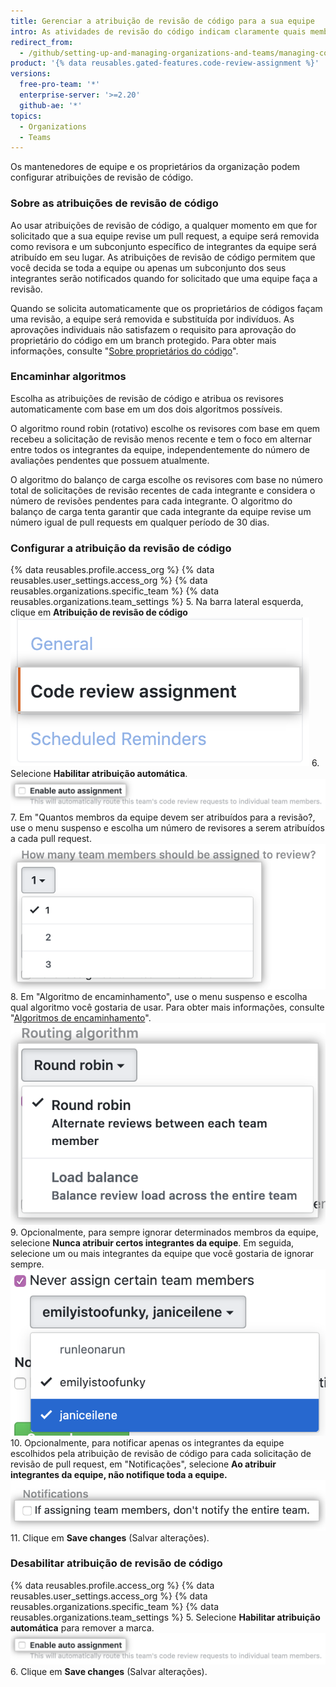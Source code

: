 ```yaml
---
title: Gerenciar a atribuição de revisão de código para a sua equipe
intro: As atividades de revisão do código indicam claramente quais membros de uma equipe devem enviar uma revisão para um pull request.
redirect_from:
  - /github/setting-up-and-managing-organizations-and-teams/managing-code-review-assignment-for-your-team
product: '{% data reusables.gated-features.code-review-assignment %}'
versions:
  free-pro-team: '*'
  enterprise-server: '>=2.20'
  github-ae: '*'
topics:
  - Organizations
  - Teams
---
```


Os mantenedores de equipe e os proprietários da organização podem configurar atribuições de revisão de código.

### Sobre as atribuições de revisão de código

Ao usar atribuições de revisão de código, a qualquer momento em que for solicitado que a sua equipe revise um pull request, a equipe será removida como revisora e um subconjunto específico de integrantes da equipe será atribuído em seu lugar. As atribuições de revisão de código permitem que você decida se toda a equipe ou apenas um subconjunto dos seus integrantes serão notificados quando for solicitado que uma equipe faça a revisão.

Quando se solicita automaticamente que os proprietários de códigos façam uma revisão, a equipe será removida e substituída por indivíduos. As aprovações individuais não satisfazem o requisito para aprovação do proprietário do código em um branch protegido. Para obter mais informações, consulte "[Sobre proprietários do código](/github/creating-cloning-and-archiving-repositories/about-code-owners)".

### Encaminhar algoritmos

Escolha as atribuições de revisão de código e atribua os revisores automaticamente com base em um dos dois algoritmos possíveis.

O algoritmo round robin (rotativo) escolhe os revisores com base em quem recebeu a solicitação de revisão menos recente e tem o foco em alternar entre todos os integrantes da equipe, independentemente do número de avaliações pendentes que possuem atualmente.

O algoritmo do balanço de carga escolhe os revisores com base no número total de solicitações de revisão recentes de cada integrante e considera o número de revisões pendentes para cada integrante. O algoritmo do balanço de carga tenta garantir que cada integrante da equipe revise um número igual de pull requests em qualquer período de 30 dias.

### Configurar a atribuição da revisão de código
{% data reusables.profile.access_org %}
{% data reusables.user_settings.access_org %}
{% data reusables.organizations.specific_team %}
{% data reusables.organizations.team_settings %}
5. Na barra lateral esquerda, clique em **Atribuição de revisão de código** ![Botão da atribuição da revisão de código](/assets/images/help/teams/review-assignment-button.png)
6. Selecione **Habilitar atribuição automática**. ![Botão da atribuição da revisão de código](/assets/images/help/teams/review-assignment-enable.png)
7. Em "Quantos membros da equipe devem ser atribuídos para a revisão?, use o menu suspenso e escolha um número de revisores a serem atribuídos a cada pull request. ![Menu suspenso do número de revisores](/assets/images/help/teams/review-assignment-number.png)
8. Em "Algoritmo de encaminhamento", use o menu suspenso e escolha qual algoritmo você gostaria de usar. Para obter mais informações, consulte "[Algoritmos de encaminhamento](#routing-algorithms)". ![Menu suspenso do algoritmo de encaminhamento](/assets/images/help/teams/review-assignment-algorithm.png)
9. Opcionalmente, para sempre ignorar determinados membros da equipe, selecione **Nunca atribuir certos integrantes da equipe**. Em seguida, selecione um ou mais integrantes da equipe que você gostaria de ignorar sempre. ![Menu suspenso e caixa de seleção "Nunca atribuir certos integrantes da equipe"](/assets/images/help/teams/review-assignment-skip-members.png)
10. Opcionalmente, para notificar apenas os integrantes da equipe escolhidos pela atribuição de revisão de código para cada solicitação de revisão de pull request, em "Notificações", selecione **Ao atribuir integrantes da equipe, não notifique toda a equipe.** ![Notificações de atribuições de revisão de código](/assets/images/help/teams/review-assignment-notifications.png)
11. Clique em **Save changes** (Salvar alterações).

### Desabilitar atribuição de revisão de código
{% data reusables.profile.access_org %}
{% data reusables.user_settings.access_org %}
{% data reusables.organizations.specific_team %}
{% data reusables.organizations.team_settings %}
5. Selecione **Habilitar atribuição automática** para remover a marca. ![Botão da atribuição da revisão de código](/assets/images/help/teams/review-assignment-enable.png)
6. Clique em **Save changes** (Salvar alterações).
